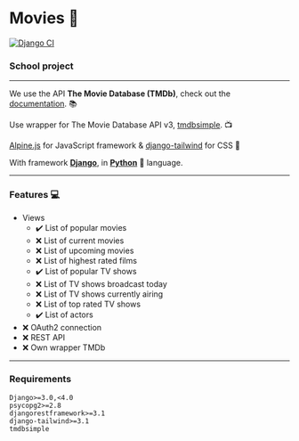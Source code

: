 # Movies :movie_camera:

[![Django CI](https://github.com/Bubuclem/Movies/actions/workflows/django.yml/badge.svg)](https://github.com/Bubuclem/Movies/actions/workflows/django.yml)

### School project
___

We use the API **The Movie Database (TMDb)**, check out the [documentation](https://developers.themoviedb.org/3/getting-started/introduction). :books:

Use wrapper for The Movie Database API v3, [tmdbsimple](https://github.com/celiao/tmdbsimple). :tv:

[Alpine.js](https://github.com/alpinejs/alpine) for JavaScript framework & [django-tailwind](https://github.com/timonweb/django-tailwind) for CSS :green_heart:

With framework [**Django**](https://docs.djangoproject.com/fr/4.0/), in [**Python**](https://github.com/topics/python) :snake: language.

___

### Features :computer:
   * Views
      * :heavy_check_mark: List of popular movies
      * :x: List of current movies
      * :x: List of upcoming movies
      * :x: List of highest rated films
      * :heavy_check_mark: List of popular TV shows
      * :x: List of TV shows broadcast today
      * :x: List of TV shows currently airing
      * :x: List of top rated TV shows
      * :heavy_check_mark: List of actors
   * :x: OAuth2 connection
   * :x: REST API
   * :x: Own wrapper TMDb
___

### Requirements

```
Django>=3.0,<4.0
psycopg2>=2.8
djangorestframework>=3.1
django-tailwind>=3.1
tmdbsimple
```
